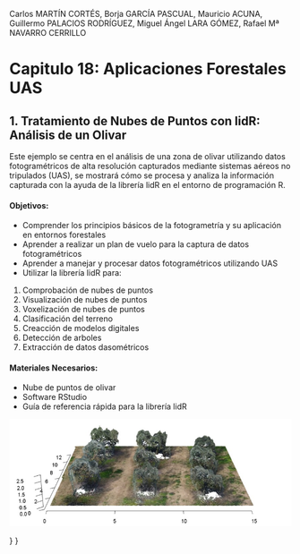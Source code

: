 
Carlos MARTÍN CORTÉS, Borja GARCÍA PASCUAL, Mauricio ACUNA, Guillermo PALACIOS RODRÍGUEZ, Miguel Ángel LARA GÓMEZ, Rafael Mª NAVARRO CERRILLO

# Capitulo 18: Aplicaciones Forestales UAS

## 1. Tratamiento de Nubes de Puntos con lidR: Análisis de un Olivar

Este ejemplo se centra en el análisis de una zona de olivar utilizando datos fotogramétricos de alta resolución capturados mediante sistemas aéreos no tripulados (UAS), se mostrará cómo se procesa y analiza la información capturada con la ayuda
de la librería lidR en el entorno de programación R.

#### Objetivos:

- Comprender los principios básicos de la fotogrametría y su aplicación en entornos forestales
- Aprender a realizar un plan de vuelo para la captura de datos fotogramétricos
- Aprender a manejar y procesar datos fotogramétricos utilizando UAS
- Utilizar la librería lidR para:
  
1. Comprobación de nubes de puntos
2. Visualización de nubes de puntos
3. Voxelización de nubes de puntos
4. Clasificación del terreno
5. Creacción de modelos digitales
6. Detección de arboles
7. Extracción de datos dasométricos

#### Materiales Necesarios:
- Nube de puntos de olivar
- Software RStudio
- Guía de referencia rápida para la librería lidR

![](./Auxiliares/UAS.jpg)




  }
}
```
